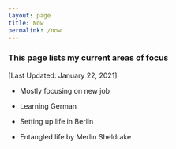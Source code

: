 ```yaml
---
layout: page
title: Now
permalink: /now
---
```


### This page lists my current areas of focus

[Last Updated: January 22, 2021]

- Mostly focusing on new job 

- Learning German

- Setting up life in Berlin

- Entangled life by Merlin Sheldrake

